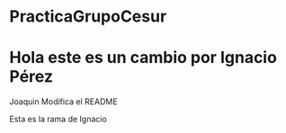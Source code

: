# PracticaGrupoCesur
# Hola este es un cambio por Ignacio Pérez


Joaquin Modifica el README

Esta es la rama de Ignacio

